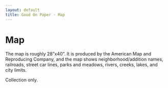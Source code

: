 ```yaml
---
layout: default
title: Good On Paper · Map
---
```


# Map

The map is roughly 28”x40”. It is produced by the American Map and Reproducing Company, and the map shows neighborhood/addition names, railroads, street car lines, parks and meadows, rivers, creeks, lakes, and city limits.

Collection only.

<form action="/charge" method="POST">
  <script
    src="https://checkout.stripe.com/checkout.js" class="stripe-button"
    data-key="pk_live_b9Cp1LnxYzf87ZEMH4OuSwop"
    data-name="Andy McMillan"
    data-amount="5000"
    data-locale="auto"
		data-shipping-address="true"
		>
  </script>
</form>
